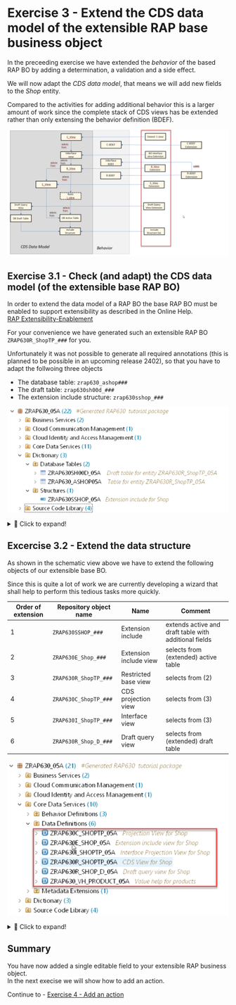 # Exercise 3 - Extend the CDS data model of the extensible RAP base business object  

In the preceeding exercise we have extended the _behavior_ of the based RAP BO by adding a determination, a validation and a side effect. 

We will now adapt the _CDS data model_, that means we will add new fields to the _Shop_ entity. 

Compared to the activities for adding additional behavior this is a larger amount of work since the complete stack of CDS views has be extended rather than only extensing the behavior definition (BDEF).

![Overview](images/ex3_01_overview_RAP630.png)

## Exercise 3.1 - Check (and adapt) the CDS data model (of the extensible base RAP BO)

In order to extend the data model of a RAP BO the base RAP BO must be enabled to support extensibility as described in the Online Help.  
[RAP Extensibility-Enablement](https://help.sap.com/docs/abap-cloud/abap-rap/rap-extensibility-enablement)

For your convenience we have generated such an extensible RAP BO `ZRAP630R_ShopTP_###` for you.

Unfortunately it was not possible to generate all required annotations (this is planned to be possible in an upcoming release 2402), so that you have to adapt the follwoing three objects 

- The database table:              `zrap630_ashop###` 
- The draft table:                 `zrap630sh00d_###`
- The extension include structure: `zrap630sshop_###`  

![Overview](images/ex3_02_040_show_objects_to_be_extended.png)  

<details>
  <summary>🔵 Click to expand!</summary>

### Adaption 3.1.1 - Adapt include structure of the RAP base object

We will start with adapting the generated include structure. 

<details>
  <summary>🔵 Click to expand!</summary>

1. Open the include structure

   ![Overview](images/ex3_02_010_RAP630.png)   

1. Change the enhancement category such that the structure gets the enhancement category #EXTENSIBLE_ANY.   

   <pre>
    @AbapCatalog.enhancement.category : #EXTENSIBLE_ANY
   </pre>

   ![Overview](images/ex3_02_020_RAP630.png) 

2. Then add these annotations that are needed in order to make the generated inlcude structure extensible:  

   <pre>
   @AbapCatalog.enhancement.fieldSuffix : 'ZAA'
   @AbapCatalog.enhancement.quotaMaximumFields : 350
   @AbapCatalog.enhancement.quotaMaximumBytes : 3500
   @AbapCatalog.enhancement.quotaShareCustomer : 50
   @AbapCatalog.enhancement.quotaSharePartner : 50
   </pre>

3. **Result:** The code of the extension include should now look like as follows :

   <pre>
     @EndUserText.label : 'Extension include for Shop'
     @AbapCatalog.enhancement.category : #EXTENSIBLE_ANY
     @AbapCatalog.enhancement.fieldSuffix : 'ZAA'
     @AbapCatalog.enhancement.quotaMaximumFields : 350
     @AbapCatalog.enhancement.quotaMaximumBytes : 3500
     @AbapCatalog.enhancement.quotaShareCustomer : 50
     @AbapCatalog.enhancement.quotaSharePartner : 50
     define structure zrap630sshop_### {

       dummy_field : abap.char(1);

     }
   </pre>

   ![Overview](images/ex3_02_030_RAP630.png)

 </details>  
  
  ### Exercise 3.1.2 - Adapt the database table `zrap630_ashop###` of the RAP base BO

We now have to adapt the table of the generated RAP Business BO. This is again because the XCO libraries currently do not yet allow to set this annotations. 
Since we have already extended the IncludeStructure we also get error messages that provide a hint that the current table settings to not fit anymore.  



<details>
  <summary>🔵 Click to expand!</summary>

1. Open the generated table `zrap630_ashop###` and change the enhancement category from `#NOT_EXTENSIBLE` to the value `#EXTENSIBLE_ANY`.
     
   <pre>
   @AbapCatalog.enhancement.category : #EXTENSIBLE_ANY
   </pre>

   ![Databasetable](images/ex3_04_020_RAP640.png)
   
2. The source code of your table should now read as follows:   

<pre>
@EndUserText.label : ' Table for entity ZRAP630R_ShopTP_###'
@AbapCatalog.enhancement.category : #EXTENSIBLE_ANY
@AbapCatalog.tableCategory : #TRANSPARENT
@AbapCatalog.deliveryClass : #A
@AbapCatalog.dataMaintenance : #NOT_ALLOWED
define table zrap630_ashop### {

  key mandt             : abap.clnt not null;
  key order_uuid        : sysuuid_x16 not null;
  order_id              : ad_persnum;
  ordered_item          : abap.char(40);
  currency_code         : abap.cuky;
  @Semantics.amount.currencyCode : 'zrap630_ashop###.currency_code'
  order_item_price      : abap.curr(11,2) not null;
  delivery_date         : abap.dats;
  overall_status        : abap.char(30);
  notes                 : abap.char(256);
  last_changed_at       : abp_lastchange_tstmpl;
  created_by            : abp_creation_user;
  created_at            : abp_creation_tstmpl;
  local_last_changed_by : abp_locinst_lastchange_user;
  local_last_changed_at : abp_locinst_lastchange_tstmpl;
  include zrap630sshop_###;

}


</pre>

</details>

### Exercise 3.1.3 Adapt the draft table

Perform the same change for the draft table `zrap630sh00d_###` and change the enhancement category to the value `extensible_any`. 

<details>
  <summary>🔵 Click to expand!</summary>

<pre>
@AbapCatalog.enhancement.category : #EXTENSIBLE_ANY
</pre>

The source code of your draft table `zrap630sh00d_###` should now read as follows:   

<pre>
@EndUserText.label : ' Draft table for entity ZRAP630R_ShopTP_###'
@AbapCatalog.enhancement.category : #EXTENSIBLE_ANY
@AbapCatalog.tableCategory : #TRANSPARENT
@AbapCatalog.deliveryClass : #A
@AbapCatalog.dataMaintenance : #NOT_ALLOWED
define table zrap630sh00d_### {

  key mandt          : abap.clnt not null;
  key orderuuid      : sysuuid_x16 not null;
  orderid            : ad_persnum;
  ordereditem        : abap.char(40);
  currencycode       : abap.cuky;
  @Semantics.amount.currencyCode : 'zrap630sh00d_###.currencycode'
  orderitemprice     : abap.curr(11,2);
  deliverydate       : abap.dats;
  overallstatus      : abap.char(30);
  notes              : abap.char(256);
  lastchangedat      : abp_lastchange_tstmpl;
  createdby          : abp_creation_user;
  createdat          : abp_creation_tstmpl;
  locallastchangedby : abp_locinst_lastchange_user;
  locallastchangedat : abp_locinst_lastchange_tstmpl;
  "%admin"           : include sych_bdl_draft_admin_inc;
  include zrap630sshop_###;

}
</pre>

![Database table](images/ex3_04_030_RAP640.png)

</details>

Since now the underlying base objects (active table, draft table and include structure) are extensible we can continue with exending the remaining objects of the stack.  

</details>

## Excercise 3.2 - Extend the data structure

As shown in the schematic view above we have to extend the following objects of our extensible base BO.

Since this is quite a lot of work we are currently developing a wizard that shall help to perform this tedious tasks more quickly.  
  
Order of extension | Repository object name | Name           | Comment  
-------- | ---------------------- | ------------------------ | -----------------------------------------------------   
1        | `ZRAP630SSHOP_###`     | Extension include        | extends active and draft table with additional fields    
2        | `ZRAP630E_Shop_###`    | Extension include view   | selects from (extended) active table   
3        | `ZRAP630R_ShopTP_###`  | Restricted base view     | selects from (2)   
4        | `ZRAP630C_ShopTP_###`  | CDS projection view      | selects from (3)   
5        | `ZRAP630I_ShopTP_###`  | Interface view           | selects from (3)   
6        | `ZRAP630R_Shop_D_###`  | Draft query view         | selects from (extended) draft table   


![objects_to_be_extended](images/ex3_03_040_overview_of_obj_to_be_extended.png)  

<details>
  <summary>🔵 Click to expand!</summary>

### Exercise 3.2.1 - Extend the extension include with an append structure - Add a field

We start the extension of the base RAP BO by adding field to the _extension include structure_ by creating an _append structure_ .

<details>
  <summary>🔵 Click to expand!</summary>

1. Right click on the _extension include structure_ `ZRAP630SSSHOP_###` and choose **New Append Structure** from the context menue.
  
   ![Add append structure](images/ex3_03_010_RAP630.png)
  
2. In the **New Append Structure** dialogue enter the following values.

   Be sure to change the package name to `ZRAP630_###_EXT` since the wizard in ADT by default propopses the package of the include structure of your base RAP BO.   
  
   Package:     `ZRAP630_###_EXT` !!!  
   Name:        `ZRAP630EXTSSHOP_###`  
   Description: Extend Extension Include Structure  
  
   and press **Next**.   
  
   ![Addappendstructure](images/ex3_03_020_RAP630.png)

3. Select the transport request that has been created for your extension package and press **Finish**.  

   ![Addappendstructure](images/ex3_03_030_RAP630.png)
  
3. In the code editor enter the following code snippte  
  
   ```abap
      zz_feedback_zaa : abap.char(256);
   ```

  So that your code should read as follows:
  
  <pre>
  @EndUserText.label : 'Extend Extension Include Structure'
  @AbapCatalog.enhancement.category : #NOT_EXTENSIBLE
  extend type zrap630sshop_### with zrap630extsshop_05a {
  zz_feedback_zaa : abap.char(256);
  }
  </pre>

  ![Addappendstructure](images/ex3_03_030_RAP640.png)
  
 4. Activate your changes
 
</details>

### Excercise 3.5 - Extend the CDS views 

In the following we will explain how to extend the remaining 5 CDS view entities. Since the process (the wizard) is the same for each CDS view entity we will only show screen shots for doing this for the first CDS view that has to be extended, which is the extension of the _Extension Include View_ `ZRAP630E_Shop_###`.  

For the remaining CDS views we will only provide the code snippets.   
  
<details>
  <summary>🔵 Click to expand!</summary>

### Exercise 3.5 - Extend the extenstion include view 

First we have to extend our extension include view `ZRAP630E_Shop_###` since the R-view reads from this view .
  
1. Right click on the CDS view of the base RAP business object that has to be extended. In this case right click on ´ZRAP630E_Shop_###´.   

![e-view](images/ex3_extension_for_ext_include_005.png) 

2. Select **New Data Definition** from the context menu.

![e-view](images/ex3_extension_for_ext_include_010.png) 

3. In the **New Data Defintion** screen enter the following values:  

   Package: `ZRAP630_###_EXT` --> !!! Be sure to have changed the package name since ADT will propose the name of the package where your base RAP BO resides in

   Name: `ZRAP630E_Ext_Shop_###`
   Description: `Extension for Extension Include View`

   and press **Next** .

4. Select a transport request and press **Next**.
   
   > **Caution:**
   > Do **NOT** press finish, because on the following screen you have to select the template that shall be used.  
  
5. Select the template **Extend View Entity**  and press **Finish**     
    
4. The editor window opens. Here you have to enter the following code.
  
   <pre>      
     extend view entity ZRAP630E_Shop_### with {
         Shop.zz_feedback_zaa as zz_feedback_zaa
     } 
   </pre>
  
![CDS view extenstion](images/ex3_extension_for_ext_include_030.png)
  

### Exercise 3.6 - Extend the remaining CDS views 
  
You have now to extend the remaining 4 CDS views in the following order with the following code snippets as we have done this for the extension include view in Exercise 3.5.   

#### Extension for R-CDS view

Name: `ZRAP630R_EXT_SHOPTP_###`   
Package: `ZRAP630_###_EXT`  
Description: Extension for R-CDS view

> **Please note:**
> The code extension of the R-CDS view reads from the `_Extension` association as the data source.
> All other extensions read from the alias `Shop` as the data source.    

<pre>
extend view entity ZRAP630R_ShopTP_### with {  
_Extension.zz_feedback_zaa as zz_feedback_zaa  
}
</pre> 
  
#### Extension for C-CDS view

Name: `ZRAP630C_EXT_SHOPTP_###`   
Package: `ZRAP630_###_EXT`  
Description: Extension for P-CDS view
  
<pre>
  extend view entity ZRAP630C_ShopTP_### with {  
  
  @UI.lineItem: [ {
    position: 140 , 
    importance: #MEDIUM, 
    label: 'Feedback'
    } ]
    @UI.identification: [ {
    position: 140 , 
    label: 'Feedback'
    } ]
  
   Shop.zz_feedback_zaa as zz_feedback_zaa  
   }
</pre>  
  
#### Extension for I-CDS view  

Name: `ZRAP630I_Ext_ShopTP_###`   
Package: `ZRAP630_###_EXT`  
Description: Extension for interface view
  
<pre>
extend view entity ZRAP630I_ShopTP_### with {  
Shop.zz_feedback_zaa as zz_feedback_zaa 
}
</pre>
  
    
####  Extension for draft query view

Name: `ZRAP630R_Ext_Shop_D_###`   
Package: `ZRAP630_###_EXT`  
Description: Extension for draft query view
  
<pre>
extend view entity ZRAP630R_Shop_D_### with {  
Shop.zz_feedback_zaa as zz_feedback_zaa 
}
</pre>
  
  
### Exercise 3.10 - Test the field extensibility

After having extended all the objects in the hiearchy of your base RAP business object you can now leverage the additional field in the UI.

1. Open the Service Binding of the extensible RAP business object and double-click on the entity**Shop**.   
  
2. Press the **Go** button.  
  
   You should see a new column called "Feedback".   
  
   ![extended list page](images/ex3_new_field_feedback_010.png)  

3. Select one entry and use the **Edit** button
  
  ![extended object page](images/ex3_new_field_feedback_020.png)   
  
  
  > When no field is visible you should check the extension of your projection view `ZRAP630C_EXT_SHOPTP_###` and check the UI annotations.   
  
  
</details>

</details>
  
## Summary

You have now added a single editable field to your extensible RAP business object.   
In the next execise we will show how to add an action. 

Continue to - [Exercise 4 - Add an action ](../ex4/README.md)



